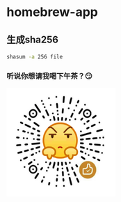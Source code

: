 # homebrew-app

## 生成sha256

```sh
shasum -a 256 file
```

### 听说你想请我喝下午茶？😏

<!--![Wechat](Wechat.jpeg)-->
<div><img width="250" height="250" src="wechat-emoji.png"/></div>
